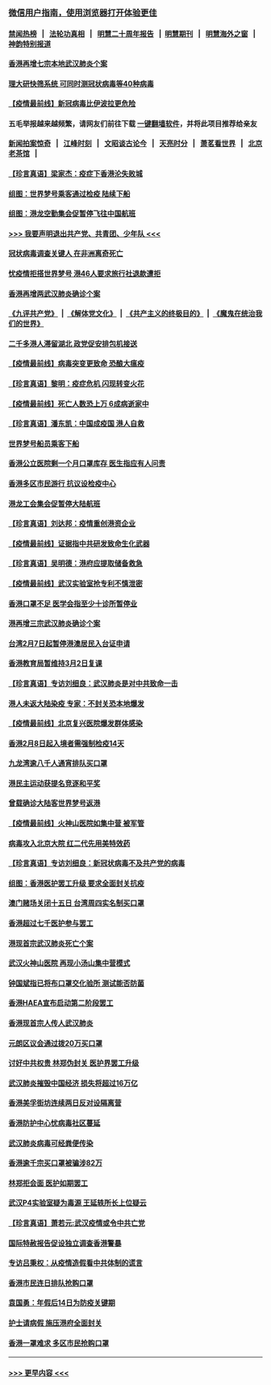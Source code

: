 ### [微信用户指南，使用浏览器打开体验更佳](https://github.com/gfw-breaker/banned-news1/blob/master/indexes/wechat-guide.md?t=0)
#### [禁闻热榜](热点新闻.md?t=0)  &nbsp;&nbsp;|&nbsp;&nbsp; [法轮功真相](https://github.com/gfw-breaker/truth/blob/master/README.md?t=0) &nbsp;&nbsp;|&nbsp;&nbsp; [明慧二十周年报告](https://github.com/gfw-breaker/mh-reports/blob/master/README.md?t=0) &nbsp;&nbsp;|&nbsp;&nbsp;[明慧期刊](https://github.com/gfw-breaker/mh-qikan) &nbsp;&nbsp;|&nbsp;&nbsp; [明慧海外之窗](https://github.com/gfw-breaker/mh-news/blob/master/README.md?t=0) &nbsp;&nbsp;|&nbsp;&nbsp; [神韵特别报道](https://github.com/gfw-breaker/mh-news/blob/master/shenyun.md?t=0)
#### [香港再增七宗本地武汉肺炎个案](../pages/nsc415/n11862405.md?t=02130011) 
#### [理大研快筛系统 可同时测冠状病毒等40种病毒](../pages/nsc415/n11862376.md?t=02130011) 
#### [【疫情最前线】新冠病毒比伊波拉更危险](../pages/nsc415/n11862199.md?t=02130011) 
#### 五毛举报越来越频繁，请网友们前往下载 [一键翻墙软件](https://github.com/gfw-breaker/ssr-accounts)，并将此项目推荐给亲友
#### [新闻拍案惊奇](https://github.com/gfw-breaker/banned-news1/blob/master/pages/link4.md) &nbsp;&nbsp;|&nbsp;&nbsp; [江峰时刻](https://github.com/gfw-breaker/banned-news1/blob/master/pages/link4.md) &nbsp;&nbsp;|&nbsp;&nbsp; [文昭谈古论今](https://github.com/gfw-breaker/banned-news1/blob/master/pages/link4.md) &nbsp;&nbsp;|&nbsp;&nbsp; [天亮时分](https://github.com/gfw-breaker/banned-news1/blob/master/pages/link4.md) &nbsp;&nbsp;|&nbsp;&nbsp; [萧茗看世界](https://github.com/gfw-breaker/banned-news1/blob/master/pages/link4.md) &nbsp;&nbsp;|&nbsp;&nbsp; [北京老茶馆](https://github.com/gfw-breaker/banned-news1/blob/master/pages/link4.md) &nbsp;&nbsp;|&nbsp;&nbsp; 
#### [【珍言真语】梁家杰：疫症下香港沦失败城](../pages/nsc415/n11861588.md?t=02130011) 
#### [组图：世界梦号乘客通过检疫 陆续下船](../pages/nsc415/n11858302.md?t=02130011) 
#### [组图：港龙空勤集会促暂停飞往中国航班](../pages/nsc415/n11858190.md?t=02130011) 
#### [>>> 我要声明退出共产党、共青团、少年队 <<<](https://github.com/begood0513/goodnews/blob/master/quit/letter.md) 
#### [冠状病毒调查关键人 在非洲离奇死亡](../pages/nsc415/n11859798.md?t=02130011) 
#### [忧疫情拒搭世界梦号 港46人要求旅行社退款遭拒](../pages/nsc415/n11859849.md?t=02130011) 
#### [香港再增两武汉肺炎确诊个案](../pages/nsc415/n11859833.md?t=02130011) 
#### [《九评共产党》](https://github.com/begood0513/9ping.md/blob/master/README.md) &nbsp;|&nbsp; [《解体党文化》](../../../../jtdwh.md/blob/master/README.md)  &nbsp;|&nbsp; [《共产主义的终极目的》](../../../../gczydzjmd.md/blob/master/README.md) &nbsp;|&nbsp; [《魔鬼在统治我们的世界》](../../../../mgztzwmdsj.md/blob/master/README.md) 
#### [二千多港人滞留湖北 政党促安排包机接送](../pages/nsc415/n11859831.md?t=02130011) 
#### [【疫情最前线】病毒突变更致命 恐酿大瘟疫](../pages/nsc415/n11859604.md?t=02130011) 
#### [【珍言真语】黎明：疫症危机 闪现转变火花](../pages/nsc415/n11859199.md?t=02130011) 
#### [【疫情最前线】死亡人数恐上万 6成病逝家中](../pages/nsc415/n11856687.md?t=02130011) 
#### [【珍言真语】潘东凯：中国成疫国 港人自救](../pages/nsc415/n11856962.md?t=02130011) 
#### [世界梦号船员乘客下船](../pages/nsc415/n11856883.md?t=02130011) 
#### [香港公立医院剩一个月口罩库存 医生指应有人问责](../pages/nsc415/n11856875.md?t=02130011) 
#### [香港多区市民游行 抗议设检疫中心](../pages/nsc415/n11856866.md?t=02130011) 
#### [港龙工会集会促暂停大陆航班](../pages/nsc415/n11856840.md?t=02130011) 
#### [【珍言真语】刘达邦：疫情重创港资企业](../pages/nsc415/n11854274.md?t=02130011) 
#### [【疫情最前线】证据指中共研发致命生化武器](../pages/nsc415/n11853087.md?t=02130011) 
#### [【珍言真语】吴明德：港府应提取储备救急](../pages/nsc415/n11852734.md?t=02130011) 
#### [【疫情最前线】武汉实验室抢专利不慎泄密](../pages/nsc415/n11850310.md?t=02130011) 
#### [香港口罩不足 医学会指至少十诊所暂停业](../pages/nsc415/n11850301.md?t=02130011) 
#### [港再增三宗武汉肺炎确诊个案](../pages/nsc415/n11850328.md?t=02130011) 
#### [台湾2月7日起暂停港澳居民入台证申请](../pages/nsc415/n11850304.md?t=02130011) 
#### [香港教育局暂维持3月2日复课](../pages/nsc415/n11850260.md?t=02130011) 
#### [【珍言真语】专访刘细良：武汉肺炎是对中共致命一击](../pages/nsc415/n11849934.md?t=02130011) 
#### [港人未返大陆染疫 专家：不封关恐本地爆发](../pages/nsc415/n11848021.md?t=02130011) 
#### [【疫情最前线】北京复兴医院爆发群体感染](../pages/nsc415/n11847626.md?t=02130011) 
#### [香港2月8日起入境者需强制检疫14天](../pages/nsc415/n11847658.md?t=02130011) 
#### [九龙湾逾八千人通宵排队买口罩](../pages/nsc415/n11847647.md?t=02130011) 
#### [港民主运动获提名竞逐和平奖](../pages/nsc415/n11847633.md?t=02130011) 
#### [曾载确诊大陆客世界梦号返港](../pages/nsc415/n11847608.md?t=02130011) 
#### [【疫情最前线】火神山医院如集中营 被军管](../pages/nsc415/n11847524.md?t=02130011) 
#### [病毒攻入北京大院 红二代先用美特效药](../pages/nsc415/n11847427.md?t=02130011) 
#### [【珍言真语】专访刘细良：新冠状病毒不及共产党的病毒](../pages/nsc415/n11847164.md?t=02130011) 
#### [组图：香港医护罢工升级 要求全面封关抗疫](../pages/nsc415/n11844107.md?t=02130011) 
#### [澳门赌场关闭十五日 台湾周四实名制买口罩](../pages/nsc415/n11845083.md?t=02130011) 
#### [香港超过七千医护参与罢工](../pages/nsc415/n11845051.md?t=02130011) 
#### [港现首宗武汉肺炎死亡个案](../pages/nsc415/n11844998.md?t=02130011) 
#### [武汉火神山医院 再现小汤山集中营模式](../pages/nsc415/n11844763.md?t=02130011) 
#### [钟国斌指已将布口罩交化验所 测试能否防菌](../pages/nsc415/n11842783.md?t=02130011) 
#### [香港HAEA宣布启动第二阶段罢工](../pages/nsc415/n11842723.md?t=02130011) 
#### [香港现首宗人传人武汉肺炎](../pages/nsc415/n11842766.md?t=02130011) 
#### [元朗区议会通过拨20万买口罩](../pages/nsc415/n11842754.md?t=02130011) 
#### [讨好中共权贵 林郑伪封关 医护界罢工升级](../pages/nsc415/n11842359.md?t=02130011) 
#### [武汉肺炎摧毁中国经济 损失将超过16万亿](../pages/nsc415/n11839723.md?t=02130011) 
#### [香港美孚街坊连续两日反对设隔离营](../pages/nsc415/n11839962.md?t=02130011) 
#### [香港防护中心忧病毒社区蔓延](../pages/nsc415/n11839933.md?t=02130011) 
#### [武汉肺炎病毒可经粪便传染](../pages/nsc415/n11839939.md?t=02130011) 
#### [香港逾千宗买口罩被骗涉82万](../pages/nsc415/n11839914.md?t=02130011) 
#### [林郑拒会面 医护如期罢工](../pages/nsc415/n11839892.md?t=02130011) 
#### [武汉P4实验室疑为毒源 王延轶所长上位疑云](../pages/nsc415/n11835543.md?t=02130011) 
#### [【珍言真语】萧若元:武汉疫情或令中共亡党](../pages/nsc415/n11829394.md?t=02130011) 
#### [国际特赦报告促设独立调查香港警暴](../pages/nsc415/n11833845.md?t=02130011) 
#### [专访吕秉权：从疫情造假看中共体制的谎言](../pages/nsc415/n11833813.md?t=02130011) 
#### [香港市民连日排队抢购口罩](../pages/nsc415/n11833794.md?t=02130011) 
#### [袁国勇：年假后14日为防疫关键期](../pages/nsc415/n11831088.md?t=02130011) 
#### [护士请病假 施压港府全面封关](../pages/nsc415/n11831030.md?t=02130011) 
#### [香港一罩难求 多区市民抢购口罩](../pages/nsc415/n11831002.md?t=02130011) 

----
#### [ >>> 更早内容 <<< ](../indexes/nsc415-earlier.md)
